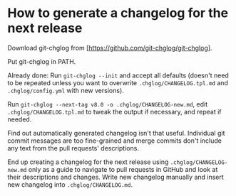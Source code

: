 # How to generate a changelog for the next release

Download git-chglog from [https://github.com/git-chglog/git-chglog].

Put git-chglog in PATH.

Already done: Run `git-chglog --init` and accept all defaults (doesn't
need to be repeated unless you want to overwrite
`.chglog/CHANGELOG.tpl.md` and `.chglog/config.yml` with new
versions).

Run `git-chglog --next-tag v8.0 -o .chglog/CHANGELOG-new.md`, edit
`.chglog/CHANGELOG.tpl.md` to tweak the output if necessary, and
repeat if needed.

Find out automatically generated changelog isn't that useful.
Individual git commit messages are too fine-grained and merge commits
don't include any text from the pull requests' descriptions.

End up creating a changelog for the next release using
`.chglog/CHANGELOG-new.md` only as a guide to navigate to pull
requests in GitHub and look at their descriptions and changes.  Write
new changelog manually and insert new changelog into
`.chglog/CHANGELOG.md`.

